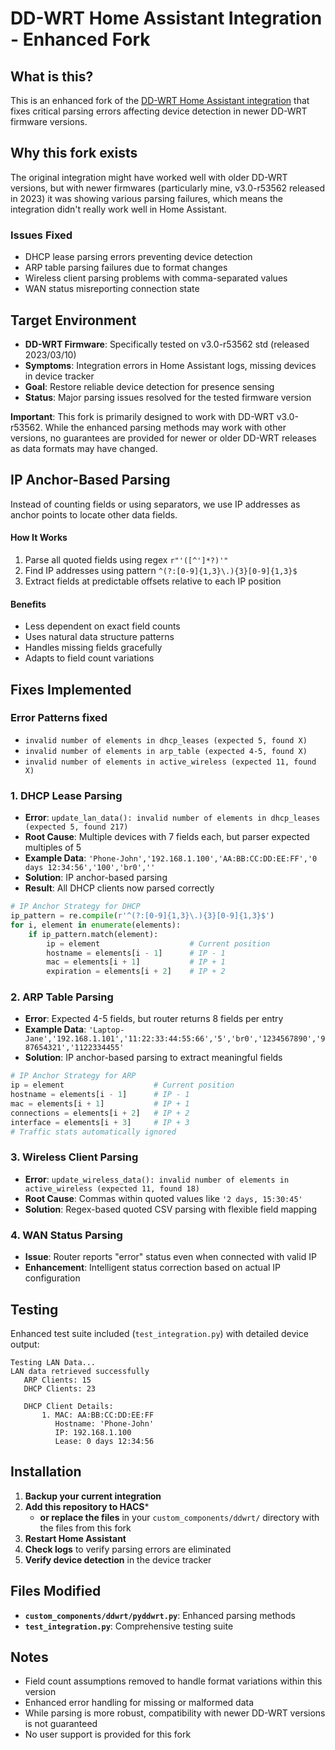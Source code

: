 # DD-WRT Home Assistant Integration - Enhanced Fork

## What is this?

This is an enhanced fork of the [DD-WRT Home Assistant integration](https://github.com/kimballen/home-assistant-ddwrt) that fixes critical parsing errors affecting device detection in newer DD-WRT firmware versions.

## Why this fork exists

The original integration might have worked well with older DD-WRT versions, but with newer firmwares (particularly mine, v3.0-r53562 released in 2023) it was showing various parsing failures, which means the integration didn't really work well in Home Assistant.

### Issues Fixed
- DHCP lease parsing errors preventing device detection
- ARP table parsing failures due to format changes
- Wireless client parsing problems with comma-separated values
- WAN status misreporting connection state

## Target Environment
- **DD-WRT Firmware**: Specifically tested on v3.0-r53562 std (released 2023/03/10)
- **Symptoms**: Integration errors in Home Assistant logs, missing devices in device tracker
- **Goal**: Restore reliable device detection for presence sensing
- **Status**: Major parsing issues resolved for the tested firmware version

**Important**: This fork is primarily designed to work with DD-WRT v3.0-r53562. While the enhanced parsing methods may work with other versions, no guarantees are provided for newer or older DD-WRT releases as data formats may have changed.

## IP Anchor-Based Parsing
Instead of counting fields or using separators, we use IP addresses as anchor points to locate other data fields.

#### How It Works
1. Parse all quoted fields using regex `r"'([^']*?)'"`
2. Find IP addresses using pattern `^(?:[0-9]{1,3}\.){3}[0-9]{1,3}$`
3. Extract fields at predictable offsets relative to each IP position

#### Benefits
- Less dependent on exact field counts
- Uses natural data structure patterns
- Handles missing fields gracefully
- Adapts to field count variations

## Fixes Implemented

### Error Patterns fixed
- `invalid number of elements in dhcp_leases (expected 5, found X)`
- `invalid number of elements in arp_table (expected 4-5, found X)`
- `invalid number of elements in active_wireless (expected 11, found X)`

### 1. DHCP Lease Parsing
- **Error**: `update_lan_data(): invalid number of elements in dhcp_leases (expected 5, found 217)`
- **Root Cause**: Multiple devices with 7 fields each, but parser expected multiples of 5
- **Example Data**: `'Phone-John','192.168.1.100','AA:BB:CC:DD:EE:FF','0 days 12:34:56','100','br0',''`
- **Solution**: IP anchor-based parsing
- **Result**: All DHCP clients now parsed correctly

```python
# IP Anchor Strategy for DHCP
ip_pattern = re.compile(r'^(?:[0-9]{1,3}\.){3}[0-9]{1,3}$')
for i, element in enumerate(elements):
    if ip_pattern.match(element):
        ip = element                    # Current position
        hostname = elements[i - 1]      # IP - 1
        mac = elements[i + 1]           # IP + 1
        expiration = elements[i + 2]    # IP + 2
```

### 2. ARP Table Parsing
- **Error**: Expected 4-5 fields, but router returns 8 fields per entry
- **Example Data**: `'Laptop-Jane','192.168.1.101','11:22:33:44:55:66','5','br0','1234567890','987654321','1122334455'`
- **Solution**: IP anchor-based parsing to extract meaningful fields

```python
# IP Anchor Strategy for ARP
ip = element                    # Current position
hostname = elements[i - 1]      # IP - 1
mac = elements[i + 1]           # IP + 1
connections = elements[i + 2]   # IP + 2
interface = elements[i + 3]     # IP + 3
# Traffic stats automatically ignored
```

### 3. Wireless Client Parsing
- **Error**: `update_wireless_data(): invalid number of elements in active_wireless (expected 11, found 18)`
- **Root Cause**: Commas within quoted values like `'2 days, 15:30:45'`
- **Solution**: Regex-based quoted CSV parsing with flexible field mapping

### 4. WAN Status Parsing
- **Issue**: Router reports "error" status even when connected with valid IP
- **Enhancement**: Intelligent status correction based on actual IP configuration

## Testing

Enhanced test suite included (`test_integration.py`) with detailed device output:

```
Testing LAN Data...
LAN data retrieved successfully
   ARP Clients: 15
   DHCP Clients: 23

   DHCP Client Details:
       1. MAC: AA:BB:CC:DD:EE:FF
          Hostname: 'Phone-John'
          IP: 192.168.1.100
          Lease: 0 days 12:34:56
```

## Installation

1. **Backup your current integration**
2. **Add this repository to HACS***
    - **or replace the files** in your `custom_components/ddwrt/` directory with the files from this fork
3. **Restart Home Assistant**
4. **Check logs** to verify parsing errors are eliminated
5. **Verify device detection** in the device tracker

## Files Modified

- **`custom_components/ddwrt/pyddwrt.py`**: Enhanced parsing methods
- **`test_integration.py`**: Comprehensive testing suite

## Notes

- Field count assumptions removed to handle format variations within this version
- Enhanced error handling for missing or malformed data
- While parsing is more robust, compatibility with newer DD-WRT versions is not guaranteed
- No user support is provided for this fork
